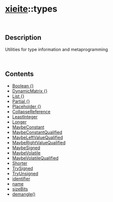 # [xieite](./xieite.md)\:\:types

&nbsp;

## Description
Utilities for type information and metaprogramming

&nbsp;

## Contents
- [Boolean \{\}](./namespaces/types/boolean.md)
- [DynamicMatrix \{\}](./namespaces/types/dynamic_matrix.md)
- [List \{\}](./namespaces/types/list.md)
- [Partial \{\}](./namespaces/types/partial.md)
- [Placeholder \{\}](./namespaces/types/placeholder.md)
- [CollapseReference](./namespaces/types/collapse_reference.md)
- [LeastInteger](./namespaces/types/least_integer.md)
- [Longer](./namespaces/types/longer.md)
- [MaybeConstant](./namespaces/types/maybe_constant.md)
- [MaybeConstantQualified](./namespaces/types/maybe_constant_qualified.md)
- [MaybeLeftValueQualified](./namespaces/types/maybe_left_value_qualified.md)
- [MaybeRightValueQualified](./namespaces/types/maybe_right_value_qualified.md)
- [MaybeSigned](./namespaces/types/maybe_signed.md)
- [MaybeVolatile](./namespaces/types/maybe_volatile.md)
- [MaybeVolatileQualified](./namespaces/types/maybe_volatile_qualified.md)
- [Shorter](./namespaces/types/shorter.md)
- [TrySigned](./namespaces/types/try_signed.md)
- [TryUnsigned](./namespaces/types/try_unsigned.md)
- [identifier](./namespaces/types/identifier.md)
- [name](./namespaces/types/name.md)
- [sizeBits](./namespaces/types/size_bits.md)
- [demangle\(\)](./namespaces/types/demangle.md)
